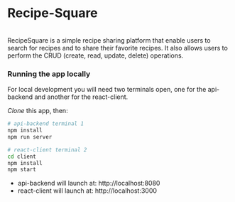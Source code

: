 # Recipe-Square
<br/>
 RecipeSquare is a simple recipe sharing platform that enable users to search for recipes and to share their favorite recipes. It also allows users 
 to perform the CRUD (create, read, update, delete) operations.
 
 ### Running the app locally

For local development you will need two terminals open, one for the api-backend and another for the react-client.

_Clone_ this app, then:

```bash
# api-backend terminal 1
npm install
npm run server
```

```bash
# react-client terminal 2
cd client
npm install
npm start
```

- api-backend will launch at: http://localhost:8080
- react-client will launch at: http://localhost:3000
